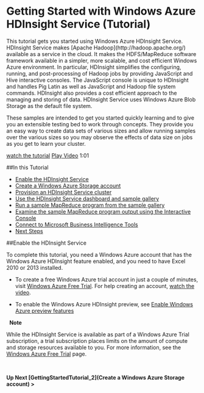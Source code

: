 <properties linkid="manage-services-hdinsight-get-started-hdinsight" urlDisplayName="Getting Started" pageTitle="Getting Started with HDInsight - Windows Azure tutorial" metaKeywords="hdinsight, hdinsight service, hdinsight azure, getting started hdinsight" metaDescription="Learn how to use the Windows Azure HDInsight service." umbracoNaviHide="0" disqusComments="1" writer="bradsev" editor="mollybos" manager="paulettm" />

<div chunk="../chunks/hdinsight-left-nav.md" />

# Getting Started with Windows Azure HDInsight Service (Tutorial)

<div class="dev-onpage-video-clear clearfix">
<div class="dev-onpage-left-content">
<p>This tutorial gets you started using Windows Azure HDInsight Service. HDInsight Service makes [Apache Hadoop](http://hadoop.apache.org/) available as a service in the cloud. It makes the HDFS/MapReduce software framework available in a simpler, more scalable, and cost efficient Windows Azure environment. In particular, HDInsight simplifies the configuring, running, and post-processing of Hadoop jobs by providing JavaScript and Hive interactive consoles. The JavaScript console is unique to HDInsight and handles Pig Latin as well as JavaScript and Hadoop file system commands. HDInsight also provides a cost efficient approach to the managing and storing of data. HDInsight Service uses Windows Azure Blob Storage as the default file system. </p>
<p>These samples are intended to get you started quickly learning and to give you an extensible testing bed to work through concepts. They provide you an easy way to create data sets of various sizes and allow running samples over the various sizes so you may observe the effects of data size on jobs as you get to learn your cluster.</p>
</div>
<div class="dev-onpage-video-wrapper"><a href="http://channel9.msdn.com/Series/Getting-started-with-Windows-Azure-HDInsight-Service/Enable-a-Windows-Azure-Preview-Feature-video" class="label">watch the tutorial</a> <a style="background-image: url('/media/itpro/services/videos/hdinsight-hero-180x120.png') !important;" href="http://channel9.msdn.com/Series/Getting-started-with-Windows-Azure-HDInsight-Service/Enable-a-Windows-Azure-Preview-Feature-video" target="_blank" class="dev-onpage-video"><span class="icon">Play Video</span></a> <span class="time">1:01</span></div>
</div>



##In this Tutorial

* [Enable the HDInsight Service](#subscribe)
* [Create a Windows Azure Storage account](#create)
* [Provision an HDInsight Service cluster](#provision)
* [Use the HDInsight Service dashboard and sample gallery](#dashboard)
* [Run a sample MapReduce program from the sample gallery](#sample)
* [Examine the sample MapReduce program output using the Interactive Console](#console)
* [Connect to Microsoft Business Intelligence Tools](#dataexplorer)
* [Next Steps](#nextsteps)

##<a name="subscribe"></a>Enable the HDInsight Service

To complete this tutorial, you need a Windows Azure account that has the Windows Azure HDInsight feature enabled, and you need to have Excel 2010 or 2013 installed.

- To create a free Windows Azure trial account in just a couple of minutes, visit [Windows Azure Free Trial](/en-us/pricing/free-trial/ "Windows Azure Free Trial"). For help creating an account, [watch the video](http://channel9.msdn.com/Series/Getting-started-with-Windows-Azure-HDInsight-Service/Create-a-Windows-Azure-Account/ "Watch the video").

- To enable the Windows Azure HDInsight preview, see <a href="/en-us/develop/net/tutorials/create-a-windows-azure-account/#enable" target="_blank">Enable Windows Azure preview features</a>

<div class="dev-callout"> 
<b>Note</b> 
<p>While the HDInsight Service is available as part of a Windows Azure Trial subscription, a trial subscription places limits on the amount of compute and storage resources available to you. For more information, see the <a href="http://www.windowsazure.com/en-us/pricing/free-trial/">Windows Azure Free Trial</a> page.</p> 
</div>

<p><b>
Up Next [GettingStartedTutorial_2](Create a Windows Azure Storage account) > </b></p>

[jar-syntax]: http://hadoop.apache.org/docs/current/hadoop-project-dist/hadoop-common/CommandsManual.html#jar
